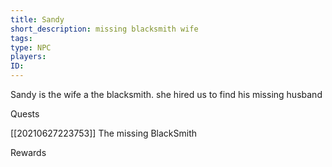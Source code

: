 ```yaml
---
title: Sandy
short_description: missing blacksmith wife
tags:
type: NPC
players:
ID:
---
```


Sandy is the wife a the blacksmith. she hired us to find his missing husband


Quests 

[[20210627223753]] The missing BlackSmith

Rewards

